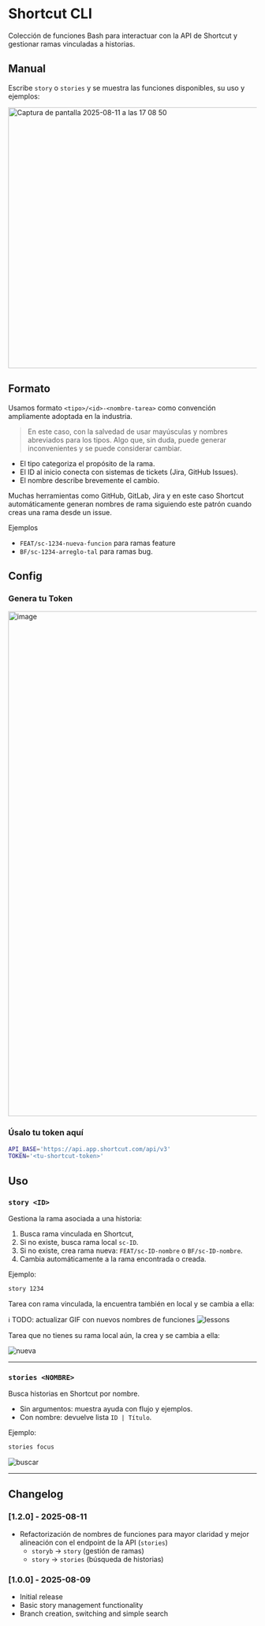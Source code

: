 # Shortcut CLI

Colección de funciones Bash para interactuar con la API de Shortcut y gestionar ramas vinculadas a historias.

## Manual

Escribe `story` o `stories` y se muestra las funciones disponibles, su uso y ejemplos:

<img width="766" height="529" alt="Captura de pantalla 2025-08-11 a las 17 08 50" src="https://github.com/user-attachments/assets/ac99ff9b-59ac-4a88-8772-9798b71c167e" />


## Formato

Usamos formato ⁠`<tipo>/<id>-<nombre-tarea>` como convención ampliamente adoptada en la industria.

> En este caso, con la salvedad de usar mayúsculas y nombres abreviados para los tipos. Algo que, sin duda, puede generar inconvenientes y se puede considerar cambiar.

- El tipo categoriza el propósito de la rama.
- El ID al inicio conecta con sistemas de tickets (Jira, GitHub Issues).
- El nombre describe brevemente el cambio.

Muchas herramientas como GitHub, GitLab, Jira y en este caso Shortcut automáticamente generan nombres de rama siguiendo este patrón cuando creas una rama desde un issue.

Ejemplos

- `FEAT/sc-1234-nueva-funcion` para ramas feature
- `BF/sc-1234-arreglo-tal` para ramas bug.



## Config

### Genera tu Token

<img width="1844" height="1024" alt="image" src="https://github.com/user-attachments/assets/3196df13-82ed-41b1-b451-4a262b1e85e3" />


### Úsalo tu token aquí

```bash
API_BASE='https://api.app.shortcut.com/api/v3'
TOKEN='<tu-shortcut-token>'
```

## Uso

### `story <ID>`
Gestiona la rama asociada a una historia:
1. Busca rama vinculada en Shortcut,
2. Si no existe, busca rama local `sc-ID`.
3. Si no existe, crea rama nueva: `FEAT/sc-ID-nombre` o `BF/sc-ID-nombre`.
4. Cambia automáticamente a la rama encontrada o creada.

Ejemplo:
```bash
story 1234
```

Tarea con rama vinculada, la encuentra también en local y se cambia a ella:

ℹ️ TODO: actualizar GIF con nuevos nombres de funciones
![lessons](https://github.com/user-attachments/assets/3c4218d4-e169-4208-95f5-e9dba1dfc582)

Tarea que no tienes su rama local aún, la crea y se cambia a ella:

![nueva](https://github.com/user-attachments/assets/62241264-dc54-4f5c-a070-6a0ff26548f2)



---

### `stories <NOMBRE>`
Busca historias en Shortcut por nombre.
- Sin argumentos: muestra ayuda con flujo y ejemplos.
- Con nombre: devuelve lista `ID | Título`.

Ejemplo:
```bash
stories focus
```

![buscar](https://github.com/user-attachments/assets/9fed318c-7bd1-49c7-94fa-9e8a42714478)


---

## Changelog

### [1.2.0] - 2025-08-11
- Refactorización de nombres de funciones para mayor claridad y mejor alineación con el endpoint de la API (`stories`)
  - `storyb` → `story` (gestión de ramas)
  - `story` → `stories` (búsqueda de historias)

### [1.0.0] - 2025-08-09
- Initial release
- Basic story management functionality
- Branch creation, switching and simple search
